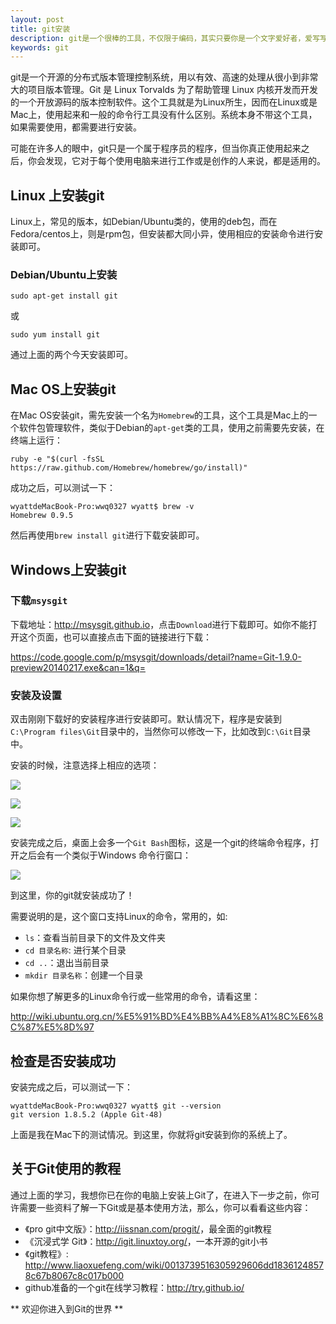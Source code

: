 ```yaml
---
layout: post
title: git安装
description: git是一个很棒的工具，不仅限于编码，其实只要你是一个文字爱好者，爱写写东西记记事，或是喜欢分享一些东西，那么git就一定适合于你。
keywords: git
---
```

git是一个开源的分布式版本管理控制系统，用以有效、高速的处理从很小到非常大的项目版本管理。Git 是 Linux Torvalds 为了帮助管理 Linux 内核开发而开发的一个开放源码的版本控制软件。这个工具就是为Linux所生，因而在Linux或是Mac上，使用起来和一般的命令行工具没有什么区别。系统本身不带这个工具，如果需要使用，都需要进行安装。

可能在许多人的眼中，git只是一个属于程序员的程序，但当你真正使用起来之后，你会发现，它对于每个使用电脑来进行工作或是创作的人来说，都是适用的。

## Linux 上安装git

Linux上，常见的版本，如Debian/Ubuntu类的，使用的deb包，而在Fedora/centos上，则是rpm包，但安装都大同小异，使用相应的安装命令进行安装即可。

### Debian/Ubuntu上安装

`sudo apt-get install git`

或

`sudo yum install git`

通过上面的两个今天安装即可。

## Mac OS上安装git

在Mac OS安装git，需先安装一个名为`Homebrew`的工具，这个工具是Mac上的一个软件包管理软件，类似于Debian的`apt-get`类的工具，使用之前需要先安装，在终端上运行：

`ruby -e "$(curl -fsSL https://raw.github.com/Homebrew/homebrew/go/install)"`

成功之后，可以测试一下：

	wyattdeMacBook-Pro:wwq0327 wyatt$ brew -v
	Homebrew 0.9.5

然后再使用`brew install git`进行下载安装即可。

## Windows上安装git

### 下载`msysgit`

下载地址：<http://msysgit.github.io>，点击`Download`进行下载即可。如你不能打开这个页面，也可以直接点击下面的链接进行下载：

<https://code.google.com/p/msysgit/downloads/detail?name=Git-1.9.0-preview20140217.exe&can=1&q=>

### 安装及设置

双击刚刚下载好的安装程序进行安装即可。默认情况下，程序是安装到`C:\Program files\Git`目录中的，当然你可以修改一下，比如改到`C:\Git`目录中。

安装的时候，注意选择上相应的选项：

![](http://ww3.sinaimg.cn/large/603daed6gw1efhrkkc3dwj20n20ht41i.jpg)

![](http://ww1.sinaimg.cn/large/603daed6gw1efhrl6ec4nj20n20hxq69.jpg)

![](http://ww1.sinaimg.cn/large/603daed6gw1efhrluucn1j20n20hwwhv.jpg)

安装完成之后，桌面上会多一个`Git Bash`图标，这是一个git的终端命令程序，打开之后会有一个类似于Windows 命令行窗口：

![](http://ww1.sinaimg.cn/large/603daed6gw1efhrmfcq34j20n20de0tt.jpg)

到这里，你的git就安装成功了！

需要说明的是，这个窗口支持Linux的命令，常用的，如:

- `ls`：查看当前目录下的文件及文件夹
- `cd 目录名称`: 进行某个目录
- `cd ..`：退出当前目录
- `mkdir 目录名称`：创建一个目录

如果你想了解更多的Linux命令行或一些常用的命令，请看这里：

<http://wiki.ubuntu.org.cn/%E5%91%BD%E4%BB%A4%E8%A1%8C%E6%8C%87%E5%8D%97>

## 检查是否安装成功

安装完成之后，可以测试一下：

	wyattdeMacBook-Pro:wwq0327 wyatt$ git --version
	git version 1.8.5.2 (Apple Git-48)

上面是我在Mac下的测试情况。到这里，你就将git安装到你的系统上了。

## 关于Git使用的教程

通过上面的学习，我想你已在你的电脑上安装上Git了，在进入下一步之前，你可许需要一些资料了解一下Git或是基本使用方法，那么，你可以看看这些内容：

- 《pro git中文版》：<http://iissnan.com/progit/>，最全面的git教程
- 《沉浸式学 Git》：<http://igit.linuxtoy.org/>，一本开源的git小书
- 《git教程》: <http://www.liaoxuefeng.com/wiki/0013739516305929606dd18361248578c67b8067c8c017b000>
- github准备的一个git在线学习教程：<http://try.github.io/>

** 欢迎你进入到Git的世界 **